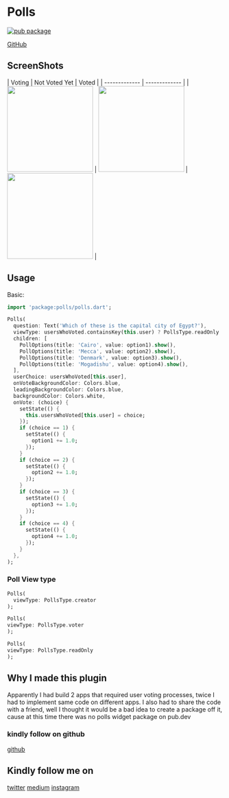 # Polls

[![pub package](https://img.shields.io/badge/pub-0.1.5-brightgreen)](https://pub.dev/packages/polls)


[GitHub](https://github.com/samuelezedi/polls)

## ScreenShots

| Voting | Not Voted Yet | Voted |
| ------------- | ------------- |
| <image width="200" src="https://raw.githubusercontent.com/samuelezedi/polls/master/example/assets/3.gif"> | <image width="200" src="https://raw.githubusercontent.com/samuelezedi/polls/master/example/assets/1.jpeg"> | <image width="200" src="https://raw.githubusercontent.com/samuelezedi/polls/master/example/assets/2.jpeg"> |


## Usage

Basic:

```dart
import 'package:polls/polls.dart';
```

```dart
Polls(
  question: Text('Which of these is the capital city of Egypt?'),
  viewType: usersWhoVoted.containsKey(this.user) ? PollsType.readOnly : this.user == this.creator ? PollsType.creator : PollsType.voter,
  children: [
    PollOptions(title: 'Cairo', value: option1).show(),
    PollOptions(title: 'Mecca', value: option2).show(),
    PollOptions(title: 'Denmark', value: option3).show(),
    PollOptions(title: 'Mogadishu', value: option4).show(),
  ],
  userChoice: usersWhoVoted[this.user],
  onVoteBackgroundColor: Colors.blue,
  leadingBackgroundColor: Colors.blue,
  backgroundColor: Colors.white,
  onVote: (choice) {
    setState(() {
      this.usersWhoVoted[this.user] = choice;
    });
    if (choice == 1) {
      setState(() {
        option1 += 1.0;
      });
    }
    if (choice == 2) {
      setState(() {
        option2 += 1.0;
      });
    }
    if (choice == 3) {
      setState(() {
        option3 += 1.0;
      });
    }
    if (choice == 4) {
      setState(() {
        option4 += 1.0;
      });
    }
  },
);
```

### Poll View type

```dart
Polls(
  viewType: PollsType.creator
);
```

```dart
Polls(
viewType: PollsType.voter
);
```


```dart
Polls(
viewType: PollsType.readOnly
);
```


## Why I made this plugin

Apparently I had build 2 apps that required user voting processes, twice I had to implement same code on different apps.
I also had to share the code with a friend, well I thought it would be a bad idea to create a package off it, cause at this
time there was no polls widget package on pub.dev

### kindly follow on github
[github](https://github.com/samuelezedi)

## Kindly follow me on
[twitter](https://twitter.com/samuelezedi)
[medium](https://medium.com/@samuelezedi)
[instagram](https://instagram.com/samuelezedi)